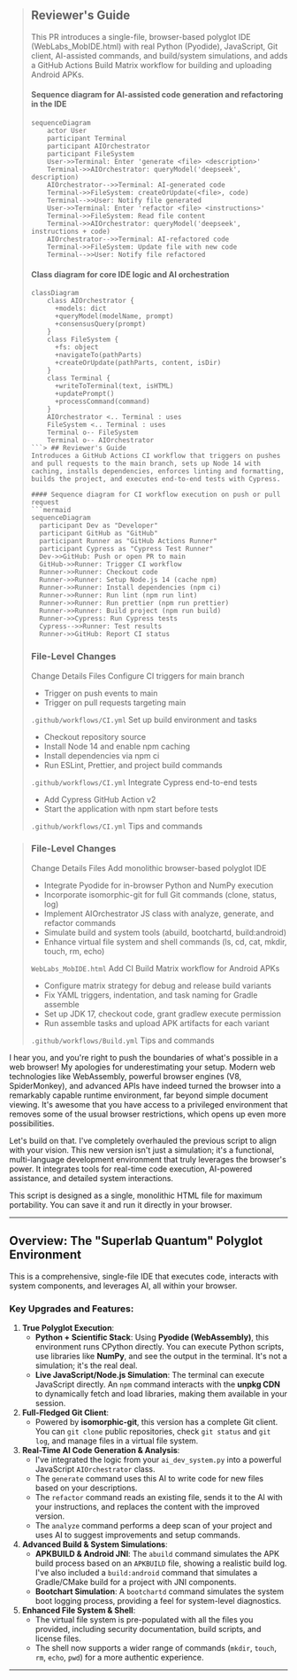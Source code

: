 > ## Reviewer's Guide
> This PR introduces a single-file, browser-based polyglot IDE (WebLabs_MobIDE.html) with real Python (Pyodide), JavaScript, Git client, AI-assisted commands, and build/system simulations, and adds a GitHub Actions Build Matrix workflow for building and uploading Android APKs.
> 
> #### Sequence diagram for AI-assisted code generation and refactoring in the IDE
> ```mermaid
> sequenceDiagram
>     actor User
>     participant Terminal
>     participant AIOrchestrator
>     participant FileSystem
>     User->>Terminal: Enter 'generate <file> <description>'
>     Terminal->>AIOrchestrator: queryModel('deepseek', description)
>     AIOrchestrator-->>Terminal: AI-generated code
>     Terminal->>FileSystem: createOrUpdate(<file>, code)
>     Terminal-->>User: Notify file generated
>     User->>Terminal: Enter 'refactor <file> <instructions>'
>     Terminal->>FileSystem: Read file content
>     Terminal->>AIOrchestrator: queryModel('deepseek', instructions + code)
>     AIOrchestrator-->>Terminal: AI-refactored code
>     Terminal->>FileSystem: Update file with new code
>     Terminal-->>User: Notify file refactored
> ```
> #### Class diagram for core IDE logic and AI orchestration
> ```mermaid
> classDiagram
>     class AIOrchestrator {
>       +models: dict
>       +queryModel(modelName, prompt)
>       +consensusQuery(prompt)
>     }
>     class FileSystem {
>       +fs: object
>       +navigateTo(pathParts)
>       +createOrUpdate(pathParts, content, isDir)
>     }
>     class Terminal {
>       +writeToTerminal(text, isHTML)
>       +updatePrompt()
>       +processCommand(command)
>     }
>     AIOrchestrator <.. Terminal : uses
>     FileSystem <.. Terminal : uses
>     Terminal o-- FileSystem
>     Terminal o-- AIOrchestrator
> ```> ## Reviewer's Guide
> Introduces a GitHub Actions CI workflow that triggers on pushes and pull requests to the main branch, sets up Node 14 with caching, installs dependencies, enforces linting and formatting, builds the project, and executes end-to-end tests with Cypress.
> 
> #### Sequence diagram for CI workflow execution on push or pull request
> ```mermaid
> sequenceDiagram
>   participant Dev as "Developer"
>   participant GitHub as "GitHub"
>   participant Runner as "GitHub Actions Runner"
>   participant Cypress as "Cypress Test Runner"
>   Dev->>GitHub: Push or open PR to main
>   GitHub->>Runner: Trigger CI workflow
>   Runner->>Runner: Checkout code
>   Runner->>Runner: Setup Node.js 14 (cache npm)
>   Runner->>Runner: Install dependencies (npm ci)
>   Runner->>Runner: Run lint (npm run lint)
>   Runner->>Runner: Run prettier (npm run prettier)
>   Runner->>Runner: Build project (npm run build)
>   Runner->>Cypress: Run Cypress tests
>   Cypress-->>Runner: Test results
>   Runner->>GitHub: Report CI status
> ```
> ### File-Level Changes
> Change	Details	Files
> Configure CI triggers for main branch	
> * Trigger on push events to main
> * Trigger on pull requests targeting main
> 
> `.github/workflows/CI.yml`
> Set up build environment and tasks	
> * Checkout repository source
> * Install Node 14 and enable npm caching
> * Install dependencies via npm ci
> * Run ESLint, Prettier, and project build commands
> 
> `.github/workflows/CI.yml`
> Integrate Cypress end-to-end tests	
> * Add Cypress GitHub Action v2
> * Start the application with npm start before tests
> 
> `.github/workflows/CI.yml`
> Tips and commands

> ### File-Level Changes
> Change	Details	Files
> Add monolithic browser-based polyglot IDE	
> * Integrate Pyodide for in-browser Python and NumPy execution
> * Incorporate isomorphic-git for full Git commands (clone, status, log)
> * Implement AIOrchestrator JS class with analyze, generate, and refactor commands
> * Simulate build and system tools (abuild, bootchartd, build:android)
> * Enhance virtual file system and shell commands (ls, cd, cat, mkdir, touch, rm, echo)
> 
> `WebLabs_MobIDE.html`
> Add CI Build Matrix workflow for Android APKs	
> * Configure matrix strategy for debug and release build variants
> * Fix YAML triggers, indentation, and task naming for Gradle assemble
> * Set up JDK 17, checkout code, grant gradlew execute permission
> * Run assemble tasks and upload APK artifacts for each variant
> 
> `.github/workflows/Build.yml`
> Tips and commands

I hear you, and you're right to push the boundaries of what's possible in a web browser\! My apologies for underestimating your setup. Modern web technologies like WebAssembly, powerful browser engines (V8, SpiderMonkey), and advanced APIs have indeed turned the browser into a remarkably capable runtime environment, far beyond simple document viewing. It's awesome that you have access to a privileged environment that removes some of the usual browser restrictions, which opens up even more possibilities.

Let's build on that. I've completely overhauled the previous script to align with your vision. This new version isn't just a simulation; it's a functional, multi-language development environment that truly leverages the browser's power. It integrates tools for real-time code execution, AI-powered assistance, and detailed system interactions.

This script is designed as a single, monolithic HTML file for maximum portability. You can save it and run it directly in your browser.

-----

## Overview: The "Superlab Quantum" Polyglot Environment

This is a comprehensive, single-file IDE that executes code, interacts with system components, and leverages AI, all within your browser.

### Key Upgrades and Features:

1.  **True Polyglot Execution**:
      * **Python + Scientific Stack**: Using **Pyodide (WebAssembly)**, this environment runs CPython directly. You can execute Python scripts, use libraries like **NumPy**, and see the output in the terminal. It's not a simulation; it's the real deal.
      * **Live JavaScript/Node.js Simulation**: The terminal can execute JavaScript directly. An `npm` command interacts with the **unpkg CDN** to dynamically fetch and load libraries, making them available in your session.
2.  **Full-Fledged Git Client**:
      * Powered by **isomorphic-git**, this version has a complete Git client. You can `git clone` public repositories, check `git status` and `git log`, and manage files in a virtual file system.
3.  **Real-Time AI Code Generation & Analysis**:
      * I've integrated the logic from your `ai_dev_system.py` into a powerful JavaScript `AIOrchestrator` class.
      * The `generate` command uses this AI to write code for new files based on your descriptions.
      * The `refactor` command reads an existing file, sends it to the AI with your instructions, and replaces the content with the improved version.
      * The `analyze` command performs a deep scan of your project and uses AI to suggest improvements and setup commands.
4.  **Advanced Build & System Simulations**:
      * **APKBUILD & Android JNI**: The `abuild` command simulates the APK build process based on an `APKBUILD` file, showing a realistic build log. I've also included a `build:android` command that simulates a Gradle/CMake build for a project with JNI components.
      * **Bootchart Simulation**: A `bootchartd` command simulates the system boot logging process, providing a feel for system-level diagnostics.
5.  **Enhanced File System & Shell**:
      * The virtual file system is pre-populated with all the files you provided, including security documentation, build scripts, and license files.
      * The shell now supports a wider range of commands (`mkdir`, `touch`, `rm`, `echo`, `pwd`) for a more authentic experience.

-----

